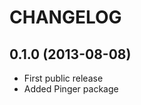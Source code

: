CHANGELOG
=========

0.1.0 (2013-08-08)
------------------

* First public release
* Added Pinger package

